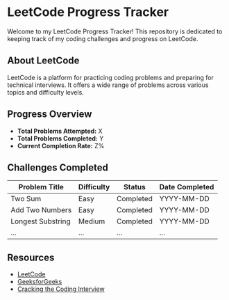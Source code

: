 # LeetCode Progress Tracker

Welcome to my LeetCode Progress Tracker! This repository is dedicated to keeping track of my coding challenges and progress on LeetCode.

## About LeetCode

LeetCode is a platform for practicing coding problems and preparing for technical interviews. It offers a wide range of problems across various topics and difficulty levels.

## Progress Overview

- **Total Problems Attempted:** X
- **Total Problems Completed:** Y
- **Current Completion Rate:** Z%

## Challenges Completed

| Problem Title          | Difficulty | Status        | Date Completed |
|-----------------------|------------|---------------|----------------|
| Two Sum               | Easy       | Completed      | YYYY-MM-DD     |
| Add Two Numbers       | Easy       | Completed      | YYYY-MM-DD     |
| Longest Substring      | Medium     | Completed      | YYYY-MM-DD     |
| ...                   | ...        | ...           | ...            |

## Resources

- [LeetCode](https://leetcode.com/)
- [GeeksforGeeks](https://www.geeksforgeeks.org/)
- [Cracking the Coding Interview](https://www.crackingthecodinginterview.com/)

